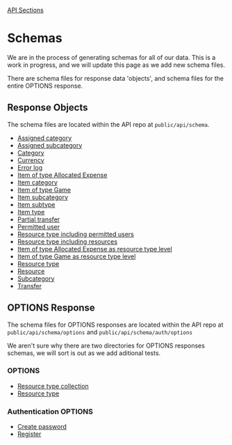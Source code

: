 [API Sections](../Sections.md)

# Schemas

We are in the process of generating schemas for all of our data.  This is a work in progress, and we will update this page as we add new schema files.

There are schema files for response data 'objects', and schema files for the entire OPTIONS response.

## Response Objects

The schema files are located within the API repo at `public/api/schema`.

- [Assigned category](https://github.com/costs-to-expect/api/blob/master/public/api/schema/assigned-category.json)
- [Assigned subcategory](https://github.com/costs-to-expect/api/blob/master/public/api/schema/assigned-subcategory.json)
- [Category](https://github.com/costs-to-expect/api/blob/master/public/api/schema/category.json)
- [Currency](https://github.com/costs-to-expect/api/blob/master/public/api/schema/currency.json)
- [Error log](https://github.com/costs-to-expect/api/blob/master/public/api/schema/error-log.json)
- [Item of type Allocated Expense](https://github.com/costs-to-expect/api/blob/master/public/api/schema/item-allocated-expense.json)
- [Item category](https://github.com/costs-to-expect/api/blob/master/public/api/schema/item-category.json)
- [Item of type Game](https://github.com/costs-to-expect/api/blob/master/public/api/schema/item-game.json)
- [Item subcategory](https://github.com/costs-to-expect/api/blob/master/public/api/schema/item-subcategory.json)
- [Item subtype](https://github.com/costs-to-expect/api/blob/master/public/api/schema/item-subtype.json)
- [Item type](https://github.com/costs-to-expect/api/blob/master/public/api/schema/item-type.json)
- [Partial transfer](https://github.com/costs-to-expect/api/blob/master/public/api/schema/partial-transfer.json)
- [Permitted user](https://github.com/costs-to-expect/api/blob/master/public/api/schema/permitted-user.json)
- [Resource type including permitted users](https://github.com/costs-to-expect/api/blob/master/public/api/schema/resource-type-include-permitted-users.json)
- [Resource type including resources](https://github.com/costs-to-expect/api/blob/master/public/api/schema/resource-type-include-resources.json)
- [Item of type Allocated Expense as resource type level](https://github.com/costs-to-expect/api/blob/master/public/api/schema/resource-type-item-allocated-expense.json)
- [Item of type Game as resource type level](https://github.com/costs-to-expect/api/blob/master/public/api/schema/resource-type-item-game.json)
- [Resource type](https://github.com/costs-to-expect/api/blob/master/public/api/schema/resource-type.json)
- [Resource](https://github.com/costs-to-expect/api/blob/master/public/api/schema/resource.json)
- [Subcategory](https://github.com/costs-to-expect/api/blob/master/public/api/schema/subcategory.json)
- [Transfer](https://github.com/costs-to-expect/api/blob/master/public/api/schema/transfer.json)

## OPTIONS Response

The schema files for OPTIONS responses are located within the API repo at `public/api/schema/options` and `public/api/schema/auth/options`

We aren't sure why there are two directories for OPTIONS responses schemas, we will sort is out as we add aditional tests.

### OPTIONS 

- [Resource type collection](https://github.com/costs-to-expect/api/blob/master/public/api/schema/options/resource-type-collection.json)
- [Resource type](https://github.com/costs-to-expect/api/blob/master/public/api/schema/options/resource-type.json)

### Authentication OPTIONS

- [Create password](https://github.com/costs-to-expect/api/blob/master/public/api/schema/auth/options/create-password.json)
- [Register](https://github.com/costs-to-expect/api/blob/master/public/api/schema/auth/options/register.json)